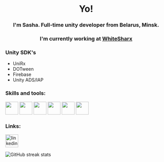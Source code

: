 <h1 align="center">Yo!</h1>
<h3 align="center">I'm Sasha. Full-time unity developer from Belarus, Minsk.</h3>
<h3 align="center">I'm currently working at <a href="https://github.com/whitesharx">WhiteSharx</a></h3>

### Unity SDK's
- UniRx
- DOTween
- Firebase
- Unity ADS/IAP

### Skills and tools:

<p align="left">  
  <img src="https://www.vectorlogo.zone/logos/git-scm/git-scm-icon.svg" width="40" height="40"/> 
  <img src="https://www.vectorlogo.zone/logos/github/github-tile.svg" width="40" height="40"/> 
  <img src="https://www.vectorlogo.zone/logos/unity3d/unity3d-icon.svg" width="40" height="40"/> 
  <img src="https://www.vectorlogo.zone/logos/firebase/firebase-icon.svg" width="40" height="40"/> 
  <img src="https://www.vectorlogo.zone/logos/jetbrains/jetbrains-icon.svg" width="40" height="40"/> 
  <img src="https://upload.wikimedia.org/wikipedia/commons/thumb/0/0d/C_Sharp_wordmark.svg/464px-C_Sharp_wordmark.svg.png" width="40" height="40"/> 
</p>

### Links:
[<img src='https://www.vectorlogo.zone/logos/linkedin/linkedin-tile.svg' alt='linkedin' width="40" height='40'>](https://www.linkedin.com/in/sasha-v-084a2817a/)  

![GitHub streak stats](https://github-readme-streak-stats.herokuapp.com/?user=SVorobeyWX)

